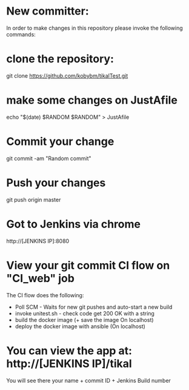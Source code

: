 # New committer:
In order to make changes in this repository please invoke the following commands:



#

# clone the repository:
git clone https://github.com/kobybm/tikalTest.git

# make some changes on JustAfile
echo "$(date) $RANDOM $RANDOM" > JustAfile

# Commit your change
git commit -am "Random commit"

# Push your changes
git push origin master

# Got to Jenkins via chrome
http://[JENKINS IP]:8080

# View your git commit CI flow on "CI_web" job
The CI flow does the following:
- Poll SCM - Waits for new git pushes and auto-start a new build 
- invoke unitest.sh - check code get 200 OK with a string
- build the docker image (+ save the image On localhost)
- deploy the docker image with ansible (On localhost)

# You can view the app at: http://[JENKINS IP]/tikal
You will see there your name + commit ID + Jenkins Build number
